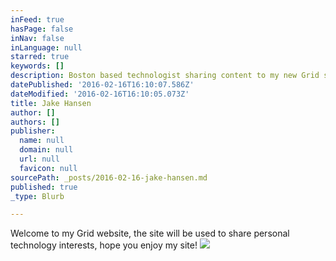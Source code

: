 ```yaml
---
inFeed: true
hasPage: false
inNav: false
inLanguage: null
starred: true
keywords: []
description: Boston based technologist sharing content to my new Grid site
datePublished: '2016-02-16T16:10:07.586Z'
dateModified: '2016-02-16T16:10:05.073Z'
title: Jake Hansen
author: []
authors: []
publisher:
  name: null
  domain: null
  url: null
  favicon: null
sourcePath: _posts/2016-02-16-jake-hansen.md
published: true
_type: Blurb

---
```

Welcome to my Grid website, the site will be used to share personal technology interests, hope you enjoy my site! ![](https://the-grid-user-content.s3-us-west-2.amazonaws.com/dbbcabfc-e3a2-4353-a03e-766aee3e2db6.jpg)